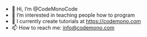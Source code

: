 - 👋 Hi, I’m @CodeMonoCode
- 👀 I’m interested in teaching people how to program
- 🌱 I currently create tutorials at https://codemono.com
- 📫 How to reach me: info@codemono.com

<!---
CodeMonoCode/CodeMonoCode is a ✨ special ✨ repository because its `README.md` (this file) appears on your GitHub profile.
You can click the Preview link to take a look at your changes.
--->
